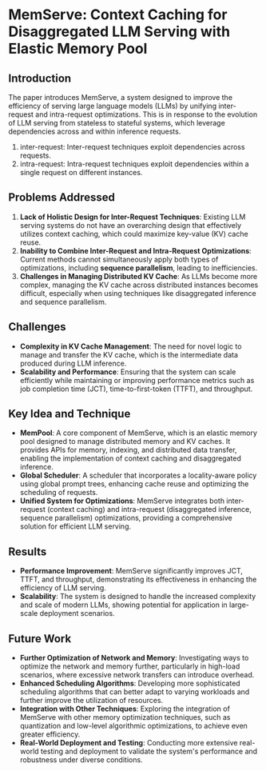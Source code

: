 # MemServe: Context Caching for Disaggregated LLM Serving with Elastic Memory Pool

## Introduction
The paper introduces MemServe, a system designed to improve the efficiency of serving large language models (LLMs) by unifying inter-request and intra-request optimizations. This is in response to the evolution of LLM serving from stateless to stateful systems, which leverage dependencies across and within inference requests.

1. inter-request: Inter-request techniques exploit dependencies across requests. 
2. intra-request: Intra-request techniques exploit dependencies within a single request on different instances.

## Problems Addressed
1. **Lack of Holistic Design for Inter-Request Techniques**: Existing LLM serving systems do not have an overarching design that effectively utilizes context caching, which could maximize key-value (KV) cache reuse.
2. **Inability to Combine Inter-Request and Intra-Request Optimizations**: Current methods cannot simultaneously apply both types of optimizations, including **sequence parallelism**, leading to inefficiencies.
3. **Challenges in Managing Distributed KV Cache**: As LLMs become more complex, managing the KV cache across distributed instances becomes difficult, especially when using techniques like disaggregated inference and sequence parallelism.

## Challenges
- **Complexity in KV Cache Management**: The need for novel logic to manage and transfer the KV cache, which is the intermediate data produced during LLM inference.
- **Scalability and Performance**: Ensuring that the system can scale efficiently while maintaining or improving performance metrics such as job completion time (JCT), time-to-first-token (TTFT), and throughput.

## Key Idea and Technique
- **MemPool**: A core component of MemServe, which is an elastic memory pool designed to manage distributed memory and KV caches. It provides APIs for memory, indexing, and distributed data transfer, enabling the implementation of context caching and disaggregated inference.
- **Global Scheduler**: A scheduler that incorporates a locality-aware policy using global prompt trees, enhancing cache reuse and optimizing the scheduling of requests.
- **Unified System for Optimizations**: MemServe integrates both inter-request (context caching) and intra-request (disaggregated inference, sequence parallelism) optimizations, providing a comprehensive solution for efficient LLM serving.

## Results
- **Performance Improvement**: MemServe significantly improves JCT, TTFT, and throughput, demonstrating its effectiveness in enhancing the efficiency of LLM serving.
- **Scalability**: The system is designed to handle the increased complexity and scale of modern LLMs, showing potential for application in large-scale deployment scenarios.

## Future Work
- **Further Optimization of Network and Memory**: Investigating ways to optimize the network and memory further, particularly in high-load scenarios, where excessive network transfers can introduce overhead.
- **Enhanced Scheduling Algorithms**: Developing more sophisticated scheduling algorithms that can better adapt to varying workloads and further improve the utilization of resources.
- **Integration with Other Techniques**: Exploring the integration of MemServe with other memory optimization techniques, such as quantization and low-level algorithmic optimizations, to achieve even greater efficiency.
- **Real-World Deployment and Testing**: Conducting more extensive real-world testing and deployment to validate the system's performance and robustness under diverse conditions.

